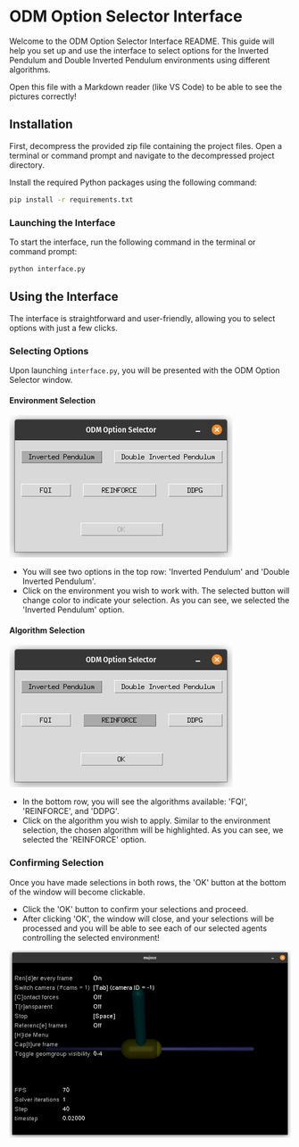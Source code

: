 
# ODM Option Selector Interface

Welcome to the ODM Option Selector Interface README. This guide will help you set up and use the interface to select options for the Inverted Pendulum and Double Inverted Pendulum environments using different algorithms.

Open this file with a Markdown reader (like VS Code) to be able to see the pictures correctly!
## Installation

First, decompress the provided zip file containing the project files. Open a terminal or command prompt and navigate to the decompressed project directory.

Install the required Python packages using the following command:

```bash
pip install -r requirements.txt
```

### Launching the Interface

To start the interface, run the following command in the terminal or command prompt:

```bash
python interface.py
```

## Using the Interface

The interface is straightforward and user-friendly, allowing you to select options with just a few clicks.

### Selecting Options

Upon launching `interface.py`, you will be presented with the ODM Option Selector window.

#### Environment Selection

![Environment Selection](image/sel.png)

- You will see two options in the top row: 'Inverted Pendulum' and 'Double Inverted Pendulum'.
- Click on the environment you wish to work with. The selected button will change color to indicate your selection. As you can see, we selected the 'Inverted Pendulum' option.

#### Algorithm Selection

![Algorithm Selection](image/alg.png)

- In the bottom row, you will see the algorithms available: 'FQI', 'REINFORCE', and 'DDPG'.
- Click on the algorithm you wish to apply. Similar to the environment selection, the chosen algorithm will be highlighted. As you can see, we selected the 'REINFORCE' option.

### Confirming Selection

Once you have made selections in both rows, the 'OK' button at the bottom of the window will become clickable.

- Click the 'OK' button to confirm your selections and proceed.
- After clicking 'OK', the window will close, and your selections will be processed and you will be able to see each of our selected agents controlling the selected environment!

![Control](image/ctrl.png)
